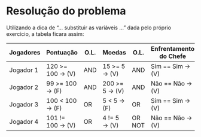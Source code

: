 # Resolução do problema

Utilizando a dica de “… substituir as variáveis …” dada pelo próprio exercício, a tabela ficara assim:

| Jogadores | Pontuação        | O.L. | Moedas         | O.L.   | Enfrentamento do Chefe | Resultado  |
| --------- | ---------------- | ---- | -------------- | ------ | ---------------------- | ---------- |
| Jogador 1 | 120 >= 100 → (V) | AND  | 15 >= 5 → (V)  | AND    | Sim == Sim → (V)       | Verdadeiro |
| Jogador 2 | 99 >= 100 → (F)  | AND  | 200 >= 5 → (V) | AND    | Não == Não → (V)       | Falso      |
| Jogador 3 | 100 < 100 → (F)  | OR   | 5 < 5 → (F)    | OR     | Sim == Sim → (V)       | Verdadeiro |
| Jogador 4 | 101 != 100 → (V) | OR   | 4 != 5 → (V)   | OR NOT | Não == Não → (V)       | Verdadeiro |
